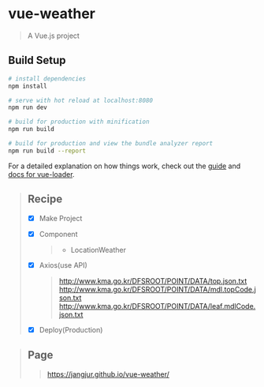 # vue-weather

> A Vue.js project

## Build Setup

```bash
# install dependencies
npm install

# serve with hot reload at localhost:8080
npm run dev

# build for production with minification
npm run build

# build for production and view the bundle analyzer report
npm run build --report
```

For a detailed explanation on how things work, check out the [guide](http://vuejs-templates.github.io/webpack/) and [docs for vue-loader](http://vuejs.github.io/vue-loader).

> ## Recipe
>
> - [x] Make Project
> - [x] Component
>
>   > - LocationWeather
>
> - [x] Axios(use API)
>
>   > http://www.kma.go.kr/DFSROOT/POINT/DATA/top.json.txt
>   > http://www.kma.go.kr/DFSROOT/POINT/DATA/mdl.topCode.json.txt
>   > http://www.kma.go.kr/DFSROOT/POINT/DATA/leaf.mdlCode.json.txt
>
> - [x] Deploy(Production)

> ## Page
>   > https://jangjur.github.io/vue-weather/
